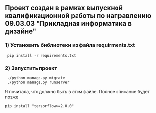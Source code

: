 <h2>Проект создан в рамках выпускной квалификационной работы по 
направлению 09.03.03 "Прикладная информатика в дизайне"</h2> 

<h3> 1) Установить библиотеки из файла requirments.txt </h3> 
<code> pip install -r requirements.txt </code>

<h3>2) Запустить проект</h3> 
<div><code> ./python manage.py migrate </code></div>
<div><code> ./python manage.py runserver </code></div>

<p>Я почитала, что должно быть в этом файле. Полное описание будет позже</p>
<code>pip install "tensorflow>=2.0.0"</code>
